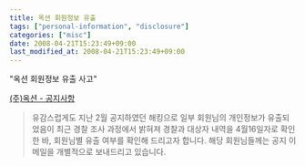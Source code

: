 ```yaml
---
title: 옥션 회원정보 유출
tags: ["personal-information", "disclosure"]
categories: ["misc"]
date: 2008-04-21T15:23:49+09:00
last_modified_at: 2008-04-21T15:23:49+09:00
---
```

"옥션 회원정보 유출 사고"

[(주)옥션 - 공지사항](http://member.auction.co.kr/announce/view.aspx?no=2184&amp;page=1&amp;gubun=&amp;search_word=1&amp;search_string=&amp;type=)

> 유감스럽게도 지난 2월 공지하였던 해킹으로 일부 회원님의 개인정보가 유출되었음이 최근 경찰 조사 과정에서 밝혀져 경찰과 대상자 내역을 4월16일자로 확인한 바, 회원님별 유출 여부를 확인해 드리고자 합니다. 해당 회원님들께는 공지 이메일을 개별적으로 보내드리고 있습니다.
